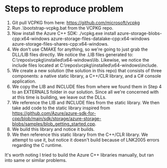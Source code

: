 # Steps to reproduce problem

1. Git pull VCPKG from here: https://github.com/microsoft/vcpkg
2. Run .\bootstrap-vcpkg.bat from the VCPKG repo. 
3. Now install the Azure C++ SDK: ./vcpkg.exe install azure-storage-blobs-cpp:x64-windows azure-storage-files-datalake-cpp:x64-windows azure-storage-files-shares-cpp:x64-windows. 
4. We don't use CMAKE for anything, so we're going to just grab the DLL/LIB files directly. We notice the .LIB files generated to: C:\repos\vcpkg\installed\x64-windows\lib. Likewise, 
we notice the include files located at C:\repos\vcpkg\installed\x64-windows\include.
5. We create a new solution (the solution in this repo) that consists of three components: a native static library, a C++/CLR library, and a C# console application. 
6. We copy the LIB and INCLUDE files from where we found them in Step 4 to an EXTERNALS folder in our solution. Since all we're concerned with at this time is building, we leave out the DLLs.
7. We reference the LIB and INCLUDE files from the static library. We then take add code to the static library inspired from https://github.com/Azure/azure-sdk-for-cpp/blob/main/sdk/storage/azure-storage-blobs/samples/blob_getting_started.cpp. 
8. We build this library and notice it builds. 
9. We then reference this static library from the C++/CLR library. We attempt to use it, but notice it doesn't build because of LNK2005 errors regarding the C runtime. 

It's worth noting I tried to build the Azure C++ libraries manually, but ran into same or similar problems. 
